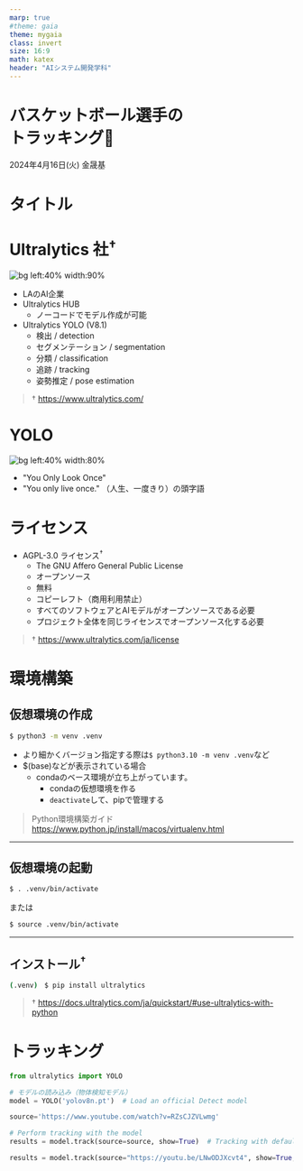 ```yaml
---
marp: true
#theme: gaia
theme: mygaia
class: invert
size: 16:9
math: katex
header: "AIシステム開発学科"
---
```


<!-- headingDivider: 1 -->
<!-- _class: lead -->

# バスケットボール選手の<br>トラッキング:basketball:

2024年4月16日(火)
金晟基


# タイトル

<!-- paginate: true -->
<!-- header: "バスケットボール選手のトラッキング"-->

# Ultralytics 社$^\dagger$
<!-- _header: ""-->

![bg left:40% width:90%](https://assets-global.website-files.com/6479eab6eb2ed5e597810e9e/65bf0578ede71e497341db0d_Blog_thumbnail_1920x1080.webp)

- LAのAI企業
- Ultralytics HUB
  - ノーコードでモデル作成が可能
- Ultralytics YOLO (V8.1)
  - 検出 / detection
  - セグメンテーション / segmentation
  - 分類 / classification
  - 追跡 / tracking
  - 姿勢推定 / pose estimation

> $\dagger$ https://www.ultralytics.com/


# YOLO
<!-- _header: ""-->

![bg left:40% width:80%](../../fig/textbook1.jpeg)

- "You Only Look Once" 
- "You only live once." （人生、一度きり）の頭字語


# ライセンス

- AGPL-3.0 ライセンス$^\dagger$
  - The GNU Affero General Public License
  - オープンソース
  - 無料
  - コピーレフト（商用利用禁止）
  - すべてのソフトウェアとAIモデルがオープンソースである必要
  - プロジェクト全体を同じライセンスでオープンソース化する必要


> $\dagger$ https://www.ultralytics.com/ja/license


# 環境構築

## 仮想環境の作成
```bash
$ python3 -m venv .venv
```
* より細かくバージョン指定する際は`$ python3.10 -m venv .venv`など
* $(base)などが表示されている場合
  * condaのベース環境が立ち上がっています。
    * condaの仮想環境を作る
    * `deactivate`して、pipで管理する

> Python環境構築ガイド https://www.python.jp/install/macos/virtualenv.html

---
## 仮想環境の起動

```bash
$ . .venv/bin/activate
```
または
```bash
$ source .venv/bin/activate
```

---

## インストール$^\dagger$

```bash
(.venv)　$ pip install ultralytics
```

> $\dagger$ https://docs.ultralytics.com/ja/quickstart/#use-ultralytics-with-python




# トラッキング


```Python
from ultralytics import YOLO

# モデルの読み込み（物体検知モデル）
model = YOLO('yolov8n.pt')  # Load an official Detect model

source='https://www.youtube.com/watch?v=RZsCJZVLwmg'

# Perform tracking with the model
results = model.track(source=source, show=True)  # Tracking with default tracker

results = model.track(source="https://youtu.be/LNwODJXcvt4", show=True, tracker="bytetrack.yaml")  # Tracking with ByteTrack tracker
```